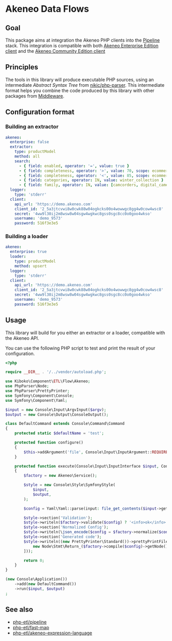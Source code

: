 Akeneo Data Flows
===

Goal
---

This package aims at integration the Akeneo PHP clients into the
[Pipeline](https://github.com/php-etl/pipeline) stack. This integration is
compatible with both [Akeneo Enterprise Edition client](https://github.com/akeneo/api-php-client-ee)
and the [Akeneo Community Edition client](https://github.com/akeneo/api-php-client)

Principles
---

The tools in this library will produce executable PHP sources, using an intermediate _Abstract Syntax Tree_ from
[nikic/php-parser](https://github.com/nikic/PHP-Parser). This intermediate format helps you combine 
the code produced by this library with other packages from [Middleware](https://github.com/php-etl).

Configuration format
---

### Building an extractor

```yaml
akeneo:
  enterprise: false
  extractor:
    type: productModel
    method: all
    search:
      - { field: enabled, operator: '=', value: true }
      - { field: completeness, operator: '>', value: 70, scope: ecommerce }
      - { field: completeness, operator: '<', value: 85, scope: ecommerce }
      - { field: categories, operator: IN, value: winter_collection }
      - { field: family, operator: IN, value: [camcorders, digital_cameras] }
  logger:
    type: 'stderr'
  client:
    api_url: 'https://demo.akeneo.com'
    client_id: '2_5a3jtcvwi8w0cwk88w04ogkcks00o4wowwgc8gg4w0cow4wsc8'
    secret: '4ww9l30ij2m8wsw8w04sgw4wgkwc8gss0sgc8cc0o0goo4wkso'
    username: 'demo_9573'
    password: 516f3e3e5
```

### Building a loader

```yaml
akeneo:
  enterprise: true
  loader:
    type: productModel
    method: upsert
  logger:
    type: 'stderr'
  client:
    api_url: 'https://demo.akeneo.com'
    client_id: '2_5a3jtcvwi8w0cwk88w04ogkcks00o4wowwgc8gg4w0cow4wsc8'
    secret: '4ww9l30ij2m8wsw8w04sgw4wgkwc8gss0sgc8cc0o0goo4wkso'
    username: 'demo_9573'
    password: 516f3e3e5
```

Usage
---

This library will build for you either an extractor or a loader, compatible with the Akeneo API.

You can use the following PHP script to test and print the result of your configuration.

```php
<?php

require __DIR__ . '/../vendor/autoload.php';

use Kiboko\Component\ETL\Flow\Akeneo;
use PhpParser\Node;
use PhpParser\PrettyPrinter;
use Symfony\Component\Console;
use Symfony\Component\Yaml;

$input = new Console\Input\ArgvInput($argv);
$output = new Console\Output\ConsoleOutput();

class DefaultCommand extends Console\Command\Command
{
    protected static $defaultName = 'test';

    protected function configure()
    {
        $this->addArgument('file', Console\Input\InputArgument::REQUIRED);
    }

    protected function execute(Console\Input\InputInterface $input, Console\Output\OutputInterface $output)
    {
        $factory = new Akeneo\Service();

        $style = new Console\Style\SymfonyStyle(
            $input,
            $output,
        );

        $config = Yaml\Yaml::parse(input: file_get_contents($input->getArgument('file')));

        $style->section('Validation');
        $style->writeln($factory->validate($config) ? '<info>ok</info>' : '<error>failed</error>');
        $style->section('Normalized Config');
        $style->writeln(\json_encode($config = $factory->normalize($config), JSON_PRETTY_PRINT));
        $style->section('Generated code');
        $style->writeln((new PrettyPrinter\Standard())->prettyPrintFile([
            new Node\Stmt\Return_($factory->compile($config)->getNode()),
        ]));

        return 0;
    }
}

(new Console\Application())
    ->add(new DefaultCommand())
    ->run($input, $output)
;
```

See also
---

* [php-etl/pipeline](https://github.com/php-etl/pipeline)
* [php-etl/fast-map](https://github.com/php-etl/fast-map)
* [php-etl/akeneo-expression-language](https://github.com/php-etl/akeneo-expression-language)
